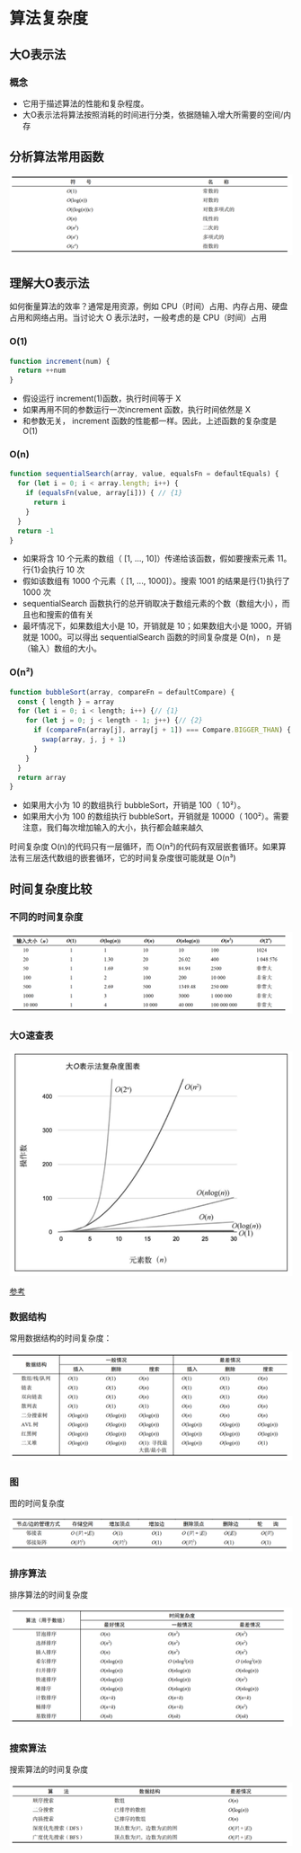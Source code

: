 
# 算法复杂度

## 大O表示法

### 概念

- 它用于描述算法的性能和复杂程度。
- 大O表示法将算法按照消耗的时间进行分类，依据随输入增大所需要的空间/内存

## 分析算法常用函数

![fun](./images/big-o-comlexity/fun.png)

## 理解大O表示法

如何衡量算法的效率？通常是用资源，例如 CPU（时间）占用、内存占用、硬盘占用和网络占用。当讨论大 O 表示法时，一般考虑的是 CPU（时间）占用

### O(1)

```js
function increment(num) {
  return ++num
}
```

- 假设运行 increment(1)函数，执行时间等于 X
- 如果再用不同的参数运行一次increment 函数，执行时间依然是 X
- 和参数无关， increment 函数的性能都一样。因此，上述函数的复杂度是 O(1)

### O(n)

```js
function sequentialSearch(array, value, equalsFn = defaultEquals) {
  for (let i = 0; i < array.length; i++) {
    if (equalsFn(value, array[i])) { // {1}
      return i
    }
  }
  return -1
}
```

- 如果将含 10 个元素的数组（ [1, ..., 10]）传递给该函数，假如要搜索元素 11。行{1}会执行 10 次
- 假如该数组有 1000 个元素（ [1, ..., 1000]）。搜索 1001 的结果是行{1}执行了1000 次
- sequentialSearch 函数执行的总开销取决于数组元素的个数（数组大小），而且也和搜索的值有关
- 最坏情况下，如果数组大小是 10，开销就是 10；如果数组大小是 1000，开销就是 1000。可以得出 sequentialSearch 函数的时间复杂度是 O(n)， n 是（输入）数组的大小。

### O(n²)

```js
function bubbleSort(array, compareFn = defaultCompare) {
  const { length } = array
  for (let i = 0; i < length; i++) {// {1}
    for (let j = 0; j < length - 1; j++) {// {2}
      if (compareFn(array[j], array[j + 1]) === Compare.BIGGER_THAN) {
        swap(array, j, j + 1)
      }
    }
  }
  return array
}
```

- 如果用大小为 10 的数组执行 bubbleSort，开销是 100（ 10²）。
- 如果用大小为 100 的数组执行 bubbleSort，开销就是 10000（ 100²）。需要注意，我们每次增加输入的大小，执行都会越来越久

时间复杂度 O(n)的代码只有一层循环，而 O(n²)的代码有双层嵌套循环。如果算法有三层迭代数组的嵌套循环，它的时间复杂度很可能就是 O(n³)

## 时间复杂度比较

### 不同的时间复杂度

![time](./images/big-o-comlexity/time.png)

### 大O速查表

![chart](./images/big-o-comlexity/chart.png)

[参考](https://www.bigocheatsheet.com/)

### 数据结构

常用数据结构的时间复杂度：

![data-construct](./images/big-o-comlexity/data-construct.png)

### 图

图的时间复杂度

![graph](./images/big-o-comlexity/graph.png)

### 排序算法

排序算法的时间复杂度

![sort](./images/big-o-comlexity/sort.png)

### 搜索算法

搜索算法的时间复杂度

![search](./images/big-o-comlexity/search.png)

